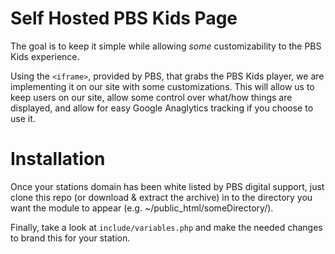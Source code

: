 # Self Hosted PBS Kids Page
The goal is to keep it simple while allowing *some* customizability to the PBS Kids experience.

Using the `<iframe>`, provided by PBS, that grabs the PBS Kids player, we are implementing it on our site with some customizations. This will allow us to keep users on our site, allow some control over what/how things are displayed, and allow for easy Google Anaglytics tracking if you choose to use it.

# Installation
Once your stations domain has been white listed by PBS digital support, just clone this repo (or download & extract the archive) in to the directory you want the module to appear (e.g. ~/public_html/someDirectory/).

Finally, take a look at `include/variables.php` and make the needed changes to brand this for your station.
